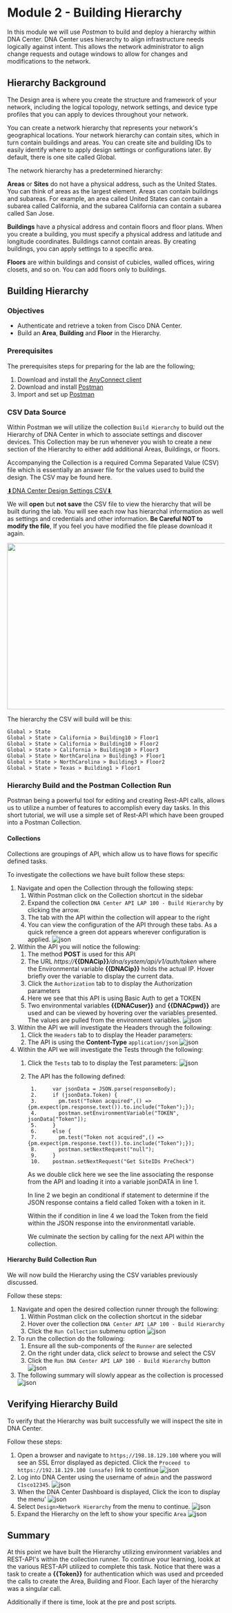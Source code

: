 # Module 2 - Building Hierarchy
In this module we will use *Postman* to build and deploy a hierarchy within DNA Center. DNA Center uses hierarchy to align infrastructure needs logically against intent. This allows the network administrator to align change requests and outage windows to allow for changes and modifications to the network.

## Hierarchy Background
The Design area is where you create the structure and framework of your network, including the logical topology, network settings, and device type profiles that you can apply to devices throughout your network.

You can create a network hierarchy that represents your network's geographical locations. Your network hierarchy can contain sites, which in turn contain buildings and areas. You can create site and building IDs to easily identify where to apply design settings or configurations later. By default, there is one site called Global.

The network hierarchy has a predetermined hierarchy:

**Areas** or **Sites** do not have a physical address, such as the United States. You can think of areas as the largest element. Areas can contain buildings and subareas. For example, an area called United States can contain a subarea called California, and the subarea California can contain a subarea called San Jose.

**Buildings** have a physical address and contain floors and floor plans. When you create a building, you must specify a physical address and latitude and longitude coordinates. Buildings cannot contain areas. By creating buildings, you can apply settings to a specific area.

**Floors** are within buildings and consist of cubicles, walled offices, wiring closets, and so on. You can add floors only to buildings.

## Building Hierarchy
### Objectives
- Authenticate and retrieve a token from Cisco DNA Center.
- Build an **Area**, **Building** and **Floor** in the Hierarchy.

### Prerequisites
The prerequisites steps for preparing for the lab are the following;
1. Download and install the [AnyConnect client](./README.md#tools-required)
2. Download and install [Postman](./README.md#tools-required)
3. Import and set up [Postman](./module1-postman.md)

### CSV Data Source
Within Postman we will utilize the collection `Build Hierarchy` to build out the Hierarchy of DNA Center in which to associate settings and discover devices. This Collection may be run whenever you wish to create a new section of the Hierarchy to either add additional Areas, Buildings, or floors. 

Accompanying the Collection is a required Comma Separated Value (CSV) file which is essentially an answer file for the values used to build the design. The CSV may be found here. 

<a href="https://minhaskamal.github.io/DownGit/#/home?url=https://github.com/kebaldwi/DNAC-TEMPLATES/tree/master/LABS/LAB9-Rest-API-Orchestration/csv/DNAC-Design-Settings.csv" target="_blank">⬇︎DNA Center Design Settings CSV⬇︎</a>

We will **open** but **not save** the CSV file to view the hierarchy that will be built during the lab. You will see each row has hierarchal information as well as settings and credentials and other information. **Be Careful NOT to modify the file**, If you feel you have modified the file please download it again.

<p align="center"><img src="./images/csv.png" width="800" height="385"></p>

The hierarchy the CSV will build will be this:

```
Global > State
Global > State > California > Building10 > Floor1
Global > State > California > Building10 > Floor2
Global > State > California > Building10 > Floor3
Global > State > NorthCarolina > Building3 > Floor1
Global > State > NorthCarolina > Building3 > Floor2
Global > State > Texas > Building1 > Floor1
```

### Hierarchy Build and the Postman Collection Run
Postman being a powerful tool for editing and creating Rest-API calls, allows us to utilize a number of features to accomplish every day tasks. In this short tutorial, we will use a simple set of Rest-API which have been grouped into a Postman Collection.

#### Collections
Collections are groupings of API, which allow us to have flows for specific defined tasks. 

To investigate the collections we have built follow these steps:

1. Navigate and open the Collection through the following steps:
   1. Within Postman click on the Collection shortcut in the sidebar
   2. Expand the collection `DNA Center API LAP 100 - Build Hierarchy` by clicking the arrow.
   3. The tab with the API within the collection will appear to the right
   4. You can view the configuration of the API through these tabs. As a quick reference a green dot appears wherever configuration is applied.
      ![json](./images/Postman-Collection-Token-Begin.png?raw=true "Import JSON")
2. Within the API you will notice the following:
   1. The method **POST** is used for this API
   2. The URL *https://***{{DNACip}}***/dna/system/api/v1/auth/token* where the Environmental variable **{{DNACip}}** holds the actual IP. Hover briefly over the variable to display the current data.
   3. Click the `Authorization` tab to to display the Authorization parameters
   4. Here we see that this API is using Basic Auth to get a TOKEN
   5. Two environmental variables **{{DNACuser}}** and **{{DNACpwd}}** are used and can be viewed by hovering over the variables presented. The values are pulled from the environment variables.
      ![json](./images/Postman-Collection-Token-Auth.png?raw=true "Import JSON")
3. Within the API we will investigate the Headers through the following:
   1. Click the `Headers` tab to to display the Header parameters:
   2. The API is using the **Content-Type** `application/json`
      ![json](./images/Postman-Collection-Token-Header.png?raw=true "Import JSON")
4. Within the API we will investigate the Tests through the following:
   1. Click the `Tests` tab to to display the Test parameters:
   ![json](./images/Postman-Collection-Token-Header.png?raw=true "Import JSON")
   2. The API has the following defined:

      ``` 
       1.     var jsonData = JSON.parse(responseBody);
       2.     if (jsonData.Token) {
       3.       pm.test("Token acquired",() => {pm.expect(pm.response.text()).to.include("Token");});
       4.       postman.setEnvironmentVariable("TOKEN", jsonData["Token"]); 
       5.     }
       6.     else {
       7.       pm.test("Token not acquired",() => {pm.expect(pm.response.text()).to.include("Token");});
       8.       postman.setNextRequest("null");
       9.     }
       10.    postman.setNextRequest("Get SiteIDs PreCheck")
      ```

         As we double click here we see the line associating the response from the API and    loading it into a variable jsonDATA in line 1.
         
         In line 2 we begin an conditional if statement to determine if the JSON response    contains a field called Token with a token in it.
         
         Within the if condition in line 4 we load the Token from the field within the    JSON response into the environmentatl variable.
         
         We culminate the section by calling for the next API within the collection.

#### Hierarchy Build Collection Run
We will now build the Hierarchy using the CSV variables previously discussed.

Follow these steps:

1. Navigate and open the desired collection runner through the following:
   1. Within Postman click on the collection shortcut in the sidebar
   2. Hover over the collection `DNA Center API LAP 100 - Build Hierarchy`
   3. Click the `Run Collection` submenu option
      ![json](./images/Postman-Collection-Hierarchy.png?raw=true "Import JSON")
2. To run the collection do the following:
   1. Ensure all the sub-components of the `Runner` are selected
   2. On the right under data, click *select* to browse and select the CSV
   3. Click  the `Run DNA Center API LAP 100 - Build Hierarchy` button
      ![json](./images/Postman-Collection-Hierarchy-Runner.png?raw=true "Import JSON")
3. The following summary will slowly appear as the collection is processed
   ![json](./images/Postman-Collection-Hierarchy-Summary.png?raw=true "Import JSON")

## Verifying Hierarchy Build
To verify that the Hierarchy was built successfully we will inspect the site in DNA Center.

Follow these steps:

1. Open a browser and navigate to `https;//198.18.129.100` where you will see an SSL Error displayed as depicted. Click the `Proceed to https://192.18.129.100 (unsafe)` link to continue
![json](./images/DNAC-SSLERROR.png?raw=true "Import JSON")
2. Log into DNA Center using the username of `admin` and the password `C1sco12345`.
![json](./images/DNAC-Login.png?raw=true "Import JSON")
3. When the DNA Center Dashboard is displayed, Click the  icon to display the menu'
![json](./images/DNAC-Menu.png?raw=true "Import JSON")
4. Select `Design>Network Hierarchy` from the menu to continue.
![json](./images/DNAC-Menu-Hierarchy.png?raw=true "Import JSON")
5. Expand the Hierarchy on the left to show your specific `Area`
![json](./images/DNAC-Hierarchy-Student-Verify.png?raw=true "Import JSON")

## Summary
At this point we have built the Hierarchy utilizing environment variables and REST-API's within the collection runner. To continue your learning, lookk at the various REST-API utilized to complete this task. Notice that there was a task to create a **{{Token}}** for authentication which was used and prceeded the calls to create the Area, Building and Floor. Each layer of the hierarchy was a singular call. 

Additionally if there is time, look at the pre and post scripts.

